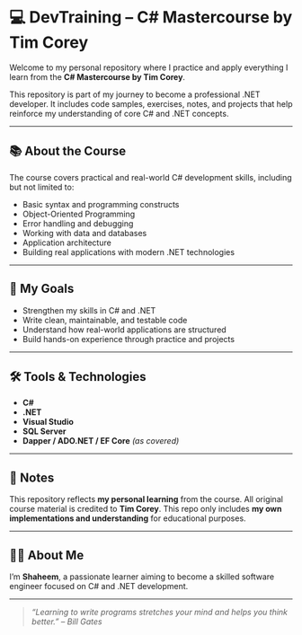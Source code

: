 # 💻 DevTraining – C# Mastercourse by Tim Corey

Welcome to my personal repository where I practice and apply everything I learn from the **C# Mastercourse by Tim Corey**.

This repository is part of my journey to become a professional .NET developer. It includes code samples, exercises, notes, and projects that help reinforce my understanding of core C# and .NET concepts.

---

## 📚 About the Course

The course covers practical and real-world C# development skills, including but not limited to:
- Basic syntax and programming constructs
- Object-Oriented Programming
- Error handling and debugging
- Working with data and databases
- Application architecture
- Building real applications with modern .NET technologies

---

## 🎯 My Goals

- Strengthen my skills in C# and .NET
- Write clean, maintainable, and testable code
- Understand how real-world applications are structured
- Build hands-on experience through practice and projects

---

## 🛠 Tools & Technologies

- **C#**
- **.NET**
- **Visual Studio**
- **SQL Server**
- **Dapper / ADO.NET / EF Core** *(as covered)*

---

## 📌 Notes

This repository reflects **my personal learning** from the course. All original course material is credited to **Tim Corey**. This repo only includes **my own implementations and understanding** for educational purposes.

---

## 🙋‍♂️ About Me

I’m **Shaheem**, a passionate learner aiming to become a skilled software engineer focused on C# and .NET development.

---

> _“Learning to write programs stretches your mind and helps you think better.” – Bill Gates_
